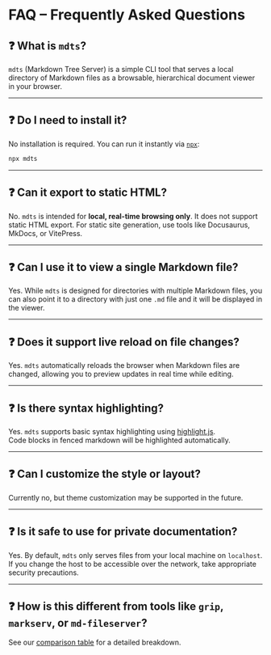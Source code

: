 # FAQ – Frequently Asked Questions

## ❓ What is `mdts`?

`mdts` (Markdown Tree Server) is a simple CLI tool that serves a local directory of Markdown files as a browsable, hierarchical document viewer in your browser.

---
## ❓ Do I need to install it?

No installation is required. You can run it instantly via [`npx`](https://docs.npmjs.com/cli/v10/commands/npx):

```bash
npx mdts
```

---

## ❓ Can it export to static HTML?

No. `mdts` is intended for **local, real-time browsing only**.
It does not support static HTML export. For static site generation, use tools like Docusaurus, MkDocs, or VitePress.

---

## ❓ Can I use it to view a single Markdown file?

Yes. While `mdts` is designed for directories with multiple Markdown files, you can also point it to a directory with just one `.md` file and it will be displayed in the viewer.

---

## ❓ Does it support live reload on file changes?

Yes. `mdts` automatically reloads the browser when Markdown files are changed, allowing you to preview updates in real time while editing.

---

## ❓ Is there syntax highlighting?

Yes. `mdts` supports basic syntax highlighting using [highlight.js](https://highlightjs.org/).  
Code blocks in fenced markdown will be highlighted automatically.

---

## ❓ Can I customize the style or layout?

Currently no, but theme customization may be supported in the future.

---

## ❓ Is it safe to use for private documentation?

Yes. By default, `mdts` only serves files from your local machine on `localhost`.  
If you change the host to be accessible over the network, take appropriate security precautions.

---

## ❓ How is this different from tools like `grip`, `markserv`, or `md-fileserver`?

See our [comparison table](./comparison.md) for a detailed breakdown.
